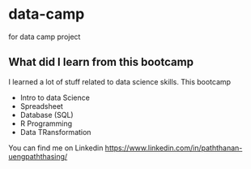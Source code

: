 # data-camp
for data camp project

## What did I learn from this bootcamp

I learned a lot of stuff related to data science skills. This bootcamp

- Intro to data Science
- Spreadsheet
- Database (SQL)
- R Programming
- Data TRansformation

You can find me on Linkedin https://www.linkedin.com/in/paththanan-uengpaththasing/
